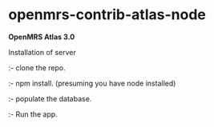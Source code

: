 # openmrs-contrib-atlas-node


  **OpenMRS Atlas 3.0**  

Installation of server

:- clone the repo.

:- npm install. (presuming you have node installed)

:- populate the database.

:- Run the app.


